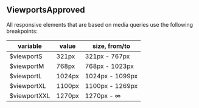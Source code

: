 <h2>Viewports<span class="status approved">Approved</span></h2>

All responsive elements that are based on media queries use the following breakpoints:

<table class="docs-table">
    <thead>
    <tr>
        <th>variable</th>
        <th>value</th>
        <th>size, from/to</th>
    </tr>
    </thead>
    <tbody>
    <tr>
        <td>$viewportS</td>
        <td>321px</td>
        <td>321px - 767px</td>
    </tr>
    <tr>
        <td>$viewportM</td>
        <td>768px</td>
        <td>768px - 1023px</td>
    </tr>
    <tr>
        <td>$viewportL</td>
        <td>1024px</td>
        <td>1024px - 1099px</td>
    </tr>
    <tr>
        <td>$viewportXL</td>
        <td>1100px</td>
        <td>1100px - 1269px</td>
    </tr>
    <tr>
        <td>$viewportXXL</td>
        <td>1270px</td>
        <td>1270px - ∞</td>
    </tr>
    </tbody>
</table>
